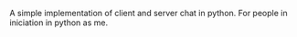 A simple implementation of client and server chat in python.
For people in iniciation in python as me.